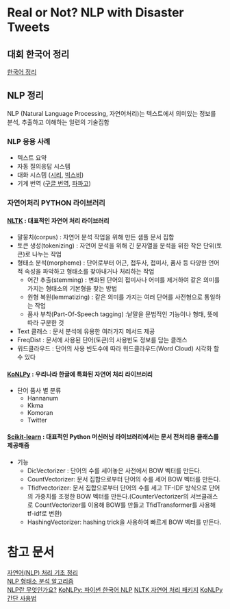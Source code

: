 # Real or Not? NLP with Disaster Tweets

## 대회 한국어 정리
[한국어 정리](https://docs.google.com/document/d/1LE7l6mHfATnk-blpOV9L1jyJvwKVrzP7ZUPdIUBEwGs/edit?usp=sharing)

## NLP 정리
NLP (Natural Language Processing, 자연어처리)는 텍스트에서 의미있는 정보를 분석, 추출하고 이해하는 일련의 기술집합
### NLP 응용 사례
- 텍스트 요약
- 자동 질의응답 시스템
- 대화 시스템 ([시리](https://www.apple.com/siri/), [빅스비](https://www.samsung.com/sec/apps/bixby/))
- 기계 번역 ([구글 번역](https://translate.google.com/), [파파고](https://papago.naver.com/))    

### 자연어처리 PYTHON 라이브러리
#### [NLTK](http://www.nltk.org/) : 대표적인 자연어 처리 라이브러리
- 말뭉치(corpus) : 자연어 분석 작업을 위해 만든 샘플 문서 집합 
- 토큰 생성(tokenizing) : 자연어 분석을 위해 긴 문자열을 분석을 위한 작은 단위(토큰)로 나누는 작업
- 형태소 분석(morpheme) : 단어로부터 어근, 접두사, 접미사, 품사 등 다양한 언어적 속성을 파악하고 형태소를 찾아내거나 처리하는 작업
  - 어간 추출(stemming) : 변화된 단어의 접미사나 어미를 제거하여 같은 의미를 가지는 형태소의 기본형을 찾는 방법
  - 원형 복원(lemmatizing) : 같은 의미를 가지는 여러 단어를 사전형으로 통일하는 작업
  - 품사 부착(Part-Of-Speech tagging) :낱말을 문법적인 기능이나 형태, 뜻에 따라 구분한 것
 - Text 클래스 : 문서 분석에 유용한 여러가지 메서드 제공
 - FreqDist : 문서에 사용된 단어(토큰)의 사용빈도 정보를 담는 클래스
 - 워드클라우드 : 단어의 사용 빈도수에 따라 워드클라우드(Word Cloud) 시각화 할 수 있다
#### [KoNLPy](https://konlpy-ko.readthedocs.io/ko/v0.4.3/) : 우리나라 한글에 특화된 자연어 처리 라이브러리
- 단어 품사 별 분류
  - Hannanum
  - Kkma
  - Komoran
  - Twitter
#### [Scikit-learn](https://scikit-learn.org/stable/modules/feature_extraction.html) : 대표적인 Python 머신러닝 라이브러리에서는 문서 전처리용 클래스를 제공해줌
- 기능
  - DicVectorizer : 단어의 수를 세어놓은 사전에서 BOW 벡터를 만든다.
  - CountVectorizer: 문서 집합으로부터 단어의 수를 세어 BOW 벡터를 만든다.
  - Tfidfvectorizer: 문서 집합으로부터 단어의 수를 세고 TF-IDF 방식으로 단어의 가중치를 조정한 BOW 벡터를 만든다.(CounterVectorizer의 서브클래스로 CountVectorizer를 이용해 BOW를 만들고 TfidTransformer를 사용해 tf-idf로 변환)
  - HashingVectorizer: hashing trick을 사용하여 빠르게 BOW 벡터를 만든다.

     
# 참고 문서
[자연어(NLP) 처리 기초 정리](http://hero4earth.com/blog/learning/2018/01/17/NLP_Basics_01/)   
[NLP 형태소 분석 알고리즘](https://ra2kstar.tistory.com/170)   
[NLP란 무엇인가요?](https://konlpy-ko.readthedocs.io/ko/v0.4.3/start/#what-is-nlp)
[KoNLPy: 파이썬 한국어 NLP](https://konlpy-ko.readthedocs.io/ko/v0.4.3/)
[NLTK 자연어 처리 패키지](https://datascienceschool.net/view-notebook/8895b16a141749a9bb381007d52721c1/)
[KoNLPy 간단 사용법](https://m.blog.naver.com/PostView.nhn?blogId=myincizor&logNo=221629109172&proxyReferer=https%3A%2F%2Fwww.google.com%2F)

